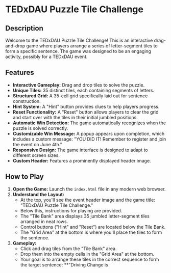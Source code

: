 # TEDxDAU Puzzle Tile Challenge

## Description
Welcome to the TEDxDAU Puzzle Tile Challenge! This is an interactive drag-and-drop game where players arrange a series of letter-segment tiles to form a specific sentence. The game was designed to be an engaging activity, possibly for a TEDxDAU event.

## Features
* **Interactive Gameplay:** Drag and drop tiles to solve the puzzle.
* **Unique Tiles:** 35 distinct tiles, each containing segments of letters.
* **Structured Grid:** A 35-cell grid specifically laid out for sentence construction.
* **Hint System:** A "Hint" button provides clues to help players progress.
* **Reset Functionality:** A "Reset" button allows players to clear the grid and start over with the tiles in their initial jumbled positions.
* **Automatic Win Detection:** The game automatically recognizes when the puzzle is solved correctly.
* **Customizable Win Message:** A popup appears upon completion, which includes a custom message: "YOU DID IT! Remember to register and join the event on June 4th."
* **Responsive Design:** The game interface is designed to adapt to different screen sizes.
* **Custom Header:** Features a prominently displayed header image.

## How to Play
1.  **Open the Game:** Launch the `index.html` file in any modern web browser.
2.  **Understand the Layout:**
    * At the top, you'll see the event header image and the game title: "TEDxDAU Puzzle Tile Challenge."
    * Below this, instructions for playing are provided.
    * The "Tile Bank" area displays 35 jumbled letter-segment tiles arranged in neat rows.
    * Control buttons ("Hint" and "Reset") are located below the Tile Bank.
    * The "Grid Area" at the bottom is where you'll place the tiles to form the sentence.
3.  **Gameplay:**
    * Click and drag tiles from the "Tile Bank" area.
    * Drop them into the empty cells in the "Grid Area" at the bottom.
    * Your goal is to arrange these tiles in the correct sequence to form the target sentence: **"Driving Change is
